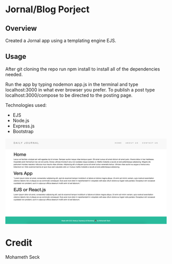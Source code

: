 # Jornal/Blog Porject

## Overview
Created a Jornal app using a templating engine EJS. 

## Usage
After git cloning the repo run npm install to install all of the dependencies needed.

Run the app by typing nodemon app.js in the terminal and type localhost:3000 in what ever browser you prefer. To publish a post type localhost:3000/compose to be directed to the posting page.

Technologies used:
- EJS
- Node.js
- Express.js
- Bootstrap

![picture of project](https://github.com/SeckMohameth/Journal/blob/master/Images/Screen%20Shot%202020-04-21%20at%205.47.20%20PM.png?raw=true)

# Credit
Mohameth Seck
